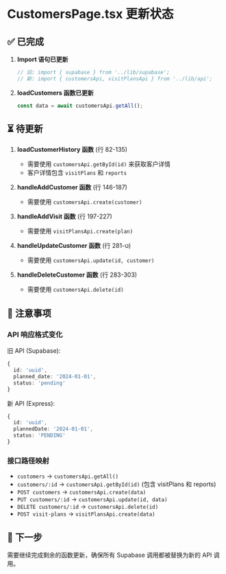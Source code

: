 # CustomersPage.tsx 更新状态

## ✅ 已完成

1. **Import 语句已更新**
   ```typescript
   // 旧: import { supabase } from '../lib/supabase';
   // 新: import { customersApi, visitPlansApi } from '../lib/api';
   ```

2. **loadCustomers 函数已更新**
   ```typescript
   const data = await customersApi.getAll();
   ```

## ⏳ 待更新

1. **loadCustomerHistory 函数** (行 82-135)
   - 需要使用 `customersApi.getById(id)` 来获取客户详情
   - 客户详情包含 `visitPlans` 和 `reports`

2. **handleAddCustomer 函数** (行 146-187)
   - 需要使用 `customersApi.create(customer)`

3. **handleAddVisit 函数** (行 197-227)
   - 需要使用 `visitPlansApi.create(plan)`

4. **handleUpdateCustomer 函数** (行 ט-281)
   - 需要使用 `customersApi.update(id, customer)`

5. **handleDeleteCustomer 函数** (行 283-303)
   - 需要使用 `customersApi.delete(id)`

## 📝 注意事项

### API 响应格式变化

旧 API (Supabase):
```typescript
{
  id: 'uuid',
  planned_date: '2024-01-01',
  status: 'pending'
}
```

新 API (Express):
```typescript
{
  id: 'uuid',
  plannedDate: '2024-01-01',
  status: 'PENDING'
}
```

### 接口路径映射

- `customers` → `customersApi.getAll()`
- `customers/:id` → `customersApi.getById(id)` (包含 visitPlans 和 reports)
- `POST customers` → `customersApi.create(data)`
- `PUT customers/:id` → `customersApi.update(id, data)`
- `DELETE customers/:id` → `customersApi.delete(id)`
- `POST visit-plans` → `visitPlansApi.create(data)`

## 🎯 下一步

需要继续完成剩余的函数更新，确保所有 Supabase 调用都被替换为新的 API 调用。

